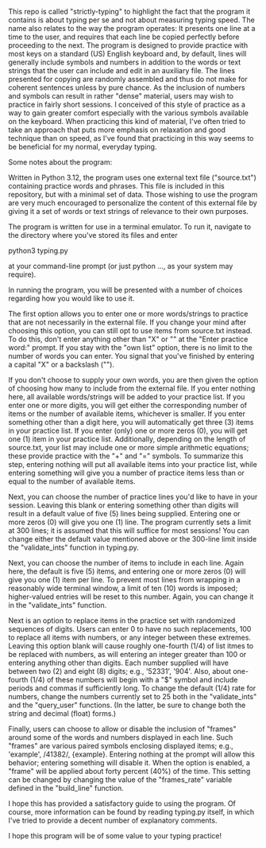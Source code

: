 
This repo is called "strictly-typing" to highlight the fact that the program it contains is about typing per se and not about measuring typing speed. The name also relates to the way the program operates: It presents one line at a time to the user, and requires that each line be copied perfectly before proceeding to the next. The program is designed to provide practice with most keys on a standard (US) English keyboard and, by default, lines will generally include symbols and numbers in addition to the words or text strings that the user can include and edit in an auxiliary file. The lines presented for copying are randomly assembled and thus do not make for coherent sentences unless by pure chance. As the inclusion of numbers and symbols can result in rather "dense" material, users may wish to practice in fairly short sessions. I conceived of this style of practice as a way to gain greater comfort especially with the various symbols available on the keyboard. When practicing this kind of material, I've often tried to take an approach that puts more emphasis on relaxation and good technique than on speed, as I've found that practicing in this way seems to be beneficial for my normal, everyday typing.

Some notes about the program:

Written in Python 3.12, the program uses one external text file ("source.txt") containing practice words and phrases. This file is included in this repository, but with a minimal set of data. Those wishing to use the program are very much encouraged to personalize the content of this external file by giving it a set of words or text strings of relevance to their own purposes.

The program is written for use in a terminal emulator. To run it, navigate to the directory where you've stored its files and enter

python3 typing.py

at your command-line prompt (or just python ..., as your system may require).

In running the program, you will be presented with a number of choices regarding how you would like to use it.

The first option allows you to enter one or more words/strings to practice that are not necessarily in the external file. If you change your mind after choosing this option, you can still opt to use items from source.txt instead. To do this, don't enter anything other than "X" or "\" at the "Enter practice word:" prompt. If you stay with the "own list" option, there is no limit to the number of words you can enter. You signal that you've finished by entering a capital "X" or a backslash ("\").

If you don't choose to supply your own words, you are then given the option of choosing how many to include from the external file. If you enter nothing here, all available words/strings will be added to your practice list. If you enter one or more digits, you will get either the corresponding number of items or the number of available items, whichever is smaller. If you enter something other than a digit here, you will automatically get three (3) items in your practice list. If you enter (only) one or more zeros (0), you will get one (1) item in your practice list. Additionally, depending on the length of source.txt, your list may include one or more simple arithmetic equations; these provide practice with the "+" and "=" symbols. To summarize this step, entering nothing will put all available items into your practice list, while entering something will give you a number of practice items less than or equal to the number of available items.

Next, you can choose the number of practice lines you'd like to have in your session. Leaving this blank or entering something other than digits will result in a default value of five (5) lines being supplied. Entering one or more zeros (0) will give you one (1) line. The program currently sets a limit at 300 lines; it is assumed that this will suffice for most sessions! You can change either the default value mentioned above or the 300-line limit inside the "validate_ints" function in typing.py.

Next, you can choose the number of items to include in each line. Again here, the default is five (5) items, and entering one or more zeros (0) will give you one (1) item per line. To prevent most lines from wrapping in a reasonably wide terminal window, a limit of ten (10) words is imposed; higher-valued entries will be reset to this number. Again, you can change it in the "validate_ints" function.

Next is an option to replace items in the practice set with randomized sequences of digits. Users can enter 0 to have no such replacements, 100 to replace all items with numbers, or any integer between these extremes. Leaving this option blank will cause roughly one-fourth (1/4) of list itmes to be replaced with numbers, as will entering an integer greater than 100 or entering anything other than digits. Each number supplied will have between two (2) and eight (8) digits; e.g., '52331', '904'. Also, about one-fourth (1/4) of these numbers will begin with a "$" symbol and include periods and commas if sufficiently long. To change the default (1/4) rate for numbers, change the numbers currently set to 25 both in the "validate_ints" and the "query_user" functions. (In the latter, be sure to change both the string and decimal (float) forms.)

Finally, users can choose to allow or disable the inclusion of "frames" around some of the words and numbers displayed in each line. Such "frames" are various paired symbols enclosing displayed items; e.g., 'example', /41382/, {example}. Entering nothing at the prompt will allow this behavior; entering something will disable it. When the option is enabled, a "frame" will be applied about forty percent (40%) of the time. This setting can be changed by changing the value of the "frames_rate" variable defined in the "build_line" function.

I hope this has provided a satisfactory guide to using the program. Of course, more information can be found by reading typing.py itself, in which I've tried to provide a decent number of explanatory comments.

I hope this program will be of some value to your typing practice!

